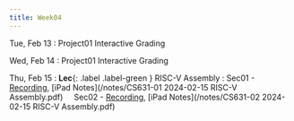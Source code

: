```yaml
---
title: Week04
---
```


Tue, Feb 13 
: Project01 Interactive Grading

Wed, Feb 14
: Project01 Interactive Grading

Thu, Feb 15
: **Lec**{: .label .label-green } RISC-V Assembly
: Sec01 - [Recording](https://usfca.zoom.us/rec/share/ww2gIJMMsc_r1BYsOlKyaQ35wmJB3PxwrmbZpxQhmn1Dzy45cKosgF6QxsC9MG0.LyjHUEGHlNzcXEZ1?startTime=1708013433000),
          [iPad Notes](/notes/CS631-01 2024-02-15 RISC-V Assembly.pdf)
&nbsp; &nbsp;
Sec02 - [Recording](https://usfca.zoom.us/rec/share/S4kAXqCx2rQtnmpoKmyHmtXEGbaNwsTbgrSRW5MoV0FQjuR2FIxRXZb6Rpyks3fp.t2ES3YGYZu-PCTe9?startTime=1708037582000),
        [iPad Notes](/notes/CS631-02 2024-02-15 RISC-V Assembly.pdf)
